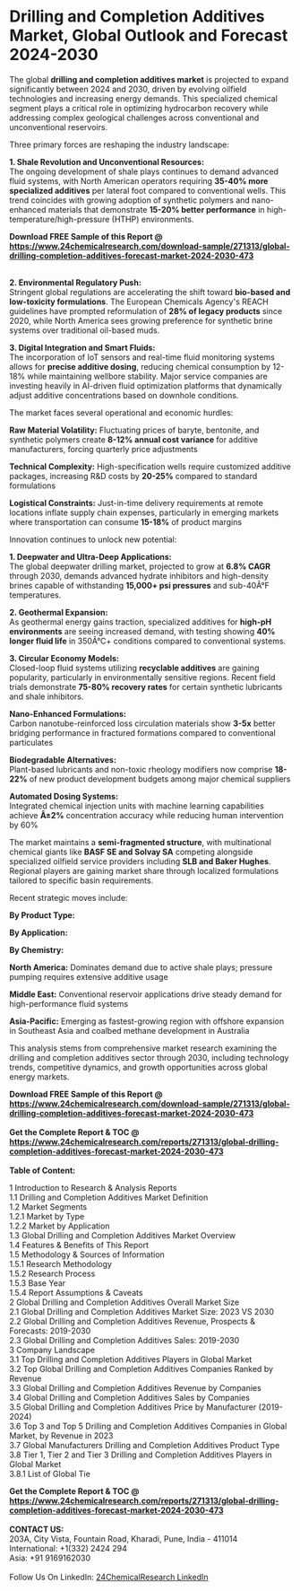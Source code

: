 <h1>Drilling and Completion Additives Market, Global Outlook and Forecast 2024-2030</h1><p>The global <strong>drilling and completion additives market</strong> is projected to expand significantly between 2024 and 2030, driven by evolving oilfield technologies and increasing energy demands. This specialized chemical segment plays a critical role in optimizing hydrocarbon recovery while addressing complex geological challenges across conventional and unconventional reservoirs.</p><p>Three primary forces are reshaping the industry landscape:</p><p><strong>1. Shale Revolution and Unconventional Resources:</strong><br>
The ongoing development of shale plays continues to demand advanced fluid systems, with North American operators requiring <strong>35-40% more specialized additives</strong> per lateral foot compared to conventional wells. This trend coincides with growing adoption of synthetic polymers and nano-enhanced materials that demonstrate <strong>15-20% better performance</strong> in high-temperature/high-pressure (HTHP) environments.</p><div><b>Download FREE Sample of this Report @ 
            <a href="https://www.24chemicalresearch.com/download-sample/271313/global-drilling-completion-additives-forecast-market-2024-2030-473">
            https://www.24chemicalresearch.com/download-sample/271313/global-drilling-completion-additives-forecast-market-2024-2030-473</a></b></div><br><p><strong>2. Environmental Regulatory Push:</strong><br>
Stringent global regulations are accelerating the shift toward <strong>bio-based and low-toxicity formulations</strong>. The European Chemicals Agency's REACH guidelines have prompted reformulation of <strong>28% of legacy products</strong> since 2020, while North America sees growing preference for synthetic brine systems over traditional oil-based muds.</p><p><strong>3. Digital Integration and Smart Fluids:</strong><br>
The incorporation of IoT sensors and real-time fluid monitoring systems allows for <strong>precise additive dosing</strong>, reducing chemical consumption by 12-18% while maintaining wellbore stability. Major service companies are investing heavily in AI-driven fluid optimization platforms that dynamically adjust additive concentrations based on downhole conditions.</p><p>The market faces several operational and economic hurdles:</p><p><strong>Raw Material Volatility:</strong> Fluctuating prices of baryte, bentonite, and synthetic polymers create <strong>8-12% annual cost variance</strong> for additive manufacturers, forcing quarterly price adjustments</p><p><strong>Technical Complexity:</strong> High-specification wells require customized additive packages, increasing R&amp;D costs by <strong>20-25%</strong> compared to standard formulations</p><p><strong>Logistical Constraints:</strong> Just-in-time delivery requirements at remote locations inflate supply chain expenses, particularly in emerging markets where transportation can consume <strong>15-18%</strong> of product margins</p><p>Innovation continues to unlock new potential:</p><p><strong>1. Deepwater and Ultra-Deep Applications:</strong><br>
The global deepwater drilling market, projected to grow at <strong>6.8% CAGR</strong> through 2030, demands advanced hydrate inhibitors and high-density brines capable of withstanding <strong>15,000+ psi pressures</strong> and sub-40Â°F temperatures.</p><p><strong>2. Geothermal Expansion:</strong><br>
As geothermal energy gains traction, specialized additives for <strong>high-pH environments</strong> are seeing increased demand, with testing showing <strong>40% longer fluid life</strong> in 350Â°C+ conditions compared to conventional systems.</p><p><strong>3. Circular Economy Models:</strong><br>
Closed-loop fluid systems utilizing <strong>recyclable additives</strong> are gaining popularity, particularly in environmentally sensitive regions. Recent field trials demonstrate <strong>75-80% recovery rates</strong> for certain synthetic lubricants and shale inhibitors.</p><p><strong>Nano-Enhanced Formulations:</strong><br>
	Carbon nanotube-reinforced loss circulation materials show <strong>3-5x</strong> better bridging performance in fractured formations compared to conventional particulates</p><p><strong>Biodegradable Alternatives:</strong><br>
	Plant-based lubricants and non-toxic rheology modifiers now comprise <strong>18-22%</strong> of new product development budgets among major chemical suppliers</p><p><strong>Automated Dosing Systems:</strong><br>
	Integrated chemical injection units with machine learning capabilities achieve <strong>Â±2%</strong> concentration accuracy while reducing human intervention by 60%</p><p>The market maintains a <strong>semi-fragmented structure</strong>, with multinational chemical giants like <strong>BASF SE and Solvay SA</strong> competing alongside specialized oilfield service providers including <strong>SLB and Baker Hughes</strong>. Regional players are gaining market share through localized formulations tailored to specific basin requirements.</p><p>Recent strategic moves include:</p><p><strong>By Product Type:</strong></p><p><strong>By Application:</strong></p><p><strong>By Chemistry:</strong></p><p><strong>North America:</strong> Dominates demand due to active shale plays; pressure pumping requires extensive additive usage</p><p><strong>Middle East:</strong> Conventional reservoir applications drive steady demand for high-performance fluid systems</p><p><strong>Asia-Pacific:</strong> Emerging as fastest-growing region with offshore expansion in Southeast Asia and coalbed methane development in Australia</p><p>This analysis stems from comprehensive market research examining the drilling and completion additives sector through 2030, including technology trends, competitive dynamics, and growth opportunities across global energy markets.</p><div><b>Download FREE Sample of this Report @ 
            <a href="https://www.24chemicalresearch.com/download-sample/271313/global-drilling-completion-additives-forecast-market-2024-2030-473">
            https://www.24chemicalresearch.com/download-sample/271313/global-drilling-completion-additives-forecast-market-2024-2030-473</a></b></div><br><div><b>Get the Complete Report & TOC @ 
            <a href="https://www.24chemicalresearch.com/reports/271313/global-drilling-completion-additives-forecast-market-2024-2030-473">
            https://www.24chemicalresearch.com/reports/271313/global-drilling-completion-additives-forecast-market-2024-2030-473</a></b></div><br>
            <b>Table of Content:</b><p>1 Introduction to Research & Analysis Reports<br />
    1.1 Drilling and Completion Additives Market Definition<br />
    1.2 Market Segments<br />
        1.2.1 Market by Type<br />
        1.2.2 Market by Application<br />
    1.3 Global Drilling and Completion Additives Market Overview<br />
    1.4 Features & Benefits of This Report<br />
    1.5 Methodology & Sources of Information<br />
        1.5.1 Research Methodology<br />
        1.5.2 Research Process<br />
        1.5.3 Base Year<br />
        1.5.4 Report Assumptions & Caveats<br />
2 Global Drilling and Completion Additives Overall Market Size<br />
    2.1 Global Drilling and Completion Additives Market Size: 2023 VS 2030<br />
    2.2 Global Drilling and Completion Additives Revenue, Prospects & Forecasts: 2019-2030<br />
    2.3 Global Drilling and Completion Additives Sales: 2019-2030<br />
3 Company Landscape<br />
    3.1 Top Drilling and Completion Additives Players in Global Market<br />
    3.2 Top Global Drilling and Completion Additives Companies Ranked by Revenue<br />
    3.3 Global Drilling and Completion Additives Revenue by Companies<br />
    3.4 Global Drilling and Completion Additives Sales by Companies<br />
    3.5 Global Drilling and Completion Additives Price by Manufacturer (2019-2024)<br />
    3.6 Top 3 and Top 5 Drilling and Completion Additives Companies in Global Market, by Revenue in 2023<br />
    3.7 Global Manufacturers Drilling and Completion Additives Product Type<br />
    3.8 Tier 1, Tier 2 and Tier 3 Drilling and Completion Additives Players in Global Market<br />
        3.8.1 List of Global Tie</p><div><b>Get the Complete Report & TOC @ 
            <a href="https://www.24chemicalresearch.com/reports/271313/global-drilling-completion-additives-forecast-market-2024-2030-473">
            https://www.24chemicalresearch.com/reports/271313/global-drilling-completion-additives-forecast-market-2024-2030-473</a></b></div><br><b>CONTACT US:</b><br>
            203A, City Vista, Fountain Road, Kharadi, Pune, India - 411014<br>
            International: +1(332) 2424 294<br>
            Asia: +91 9169162030 <br><br>
            Follow Us On LinkedIn: <a href="https://www.linkedin.com/company/24chemicalresearch/">24ChemicalResearch LinkedIn</a>